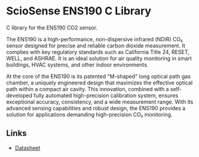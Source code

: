 # ScioSense ENS190 C Library
C library for the ENS190 CO2 sensor.

The ENS190 is a high-performance, non-dispersive infrared (NDIR) CO₂ sensor designed
for precise and reliable carbon dioxide measurement. It complies with key regulatory
standards such as California Title 24, RESET, WELL, and ASHRAE. It is an ideal solution
for air quality monitoring in smart buildings, HVAC systems, and other indoor
environments.

At the core of the ENS190 is its patented "M-shaped" long optical path gas chamber, a
uniquely engineered design that maximizes the effective optical path within a compact air
cavity. This innovation, combined with a self-developed fully automated high-precision
calibration system, ensures exceptional accuracy, consistency, and a wide measurement
range. With its advanced sensing capabilities and robust design, the ENS190 provides a
solution for applications demanding high-precision CO₂ monitoring.

## Links
* [Datasheet](https://www.sciosense.com/wp-content/uploads/2025/04/ENS190-Datasheet.pdf)